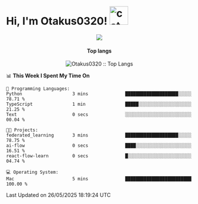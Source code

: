 <h1> Hi, I'm Otakus0320! <img src="https://media.giphy.com/media/mGcNjsfWAjY5AEZNw6/giphy.gif" width="50" alt="cat"></h1>

<p align="center"><a href="https://wakatime.com/@044d69d0-1253-4f60-96b6-5d19a0f9dde5"><img src="https://wakatime.com/badge/user/044d69d0-1253-4f60-96b6-5d19a0f9dde5.svg" /></a></p>

<h4 align="center">Top langs</h4>

<p align="center"><img src="https://github-readme-stats.vercel.app/api/top-langs/?username=Otakus0320&langs_count=10&theme=tokyonight&layout=compact&timestamp={{random_number}}" alt="Otakus0320 :: Top Langs" /></p>

<!--START_SECTION:waka-->
📊 **This Week I Spent My Time On** 

```text
💬 Programming Languages: 
Python                   3 mins              ████████████████████░░░░░   78.71 % 
TypeScript               1 min               █████░░░░░░░░░░░░░░░░░░░░   21.25 % 
Text                     0 secs              ░░░░░░░░░░░░░░░░░░░░░░░░░   00.04 % 

🐱‍💻 Projects: 
federated_learning       3 mins              ████████████████████░░░░░   78.75 % 
ai-flow                  0 secs              ████░░░░░░░░░░░░░░░░░░░░░   16.51 % 
react-flow-learn         0 secs              █░░░░░░░░░░░░░░░░░░░░░░░░   04.74 % 

💻 Operating System: 
Mac                      5 mins              █████████████████████████   100.00 % 
```


 Last Updated on 26/05/2025 18:19:24 UTC
<!--END_SECTION:waka-->
